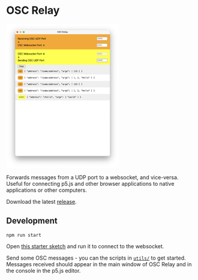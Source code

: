 # OSC Relay

<img src="OSC Relay.png" alt="An application titled OSC Relay showing OSC messages forwarded from UDP to a websocket and vice-versa" width="300"/>

Forwards messages from a UDP port to a websocket, and vice-versa. Useful for connecting p5.js and other browser applications to native applications or other computers.

Download the latest [release](https://github.com/mngyuan/OSC-Relay/releases).

## Development

```
npm run start
```

Open [this starter sketch](https://editor.p5js.org/mngyuan/sketches/hA9CeepA-) and run it to connect to the websocket.

Send some OSC messages - you can the scripts in [`utils/`](/utils) to get started. Messages received should appear in the main window of OSC Relay and in the console in the p5.js editor.
